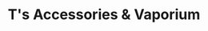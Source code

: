 ---
title: "T's Accessories & Vaporium"
url: /carlsbad/ts-accessories-und-vaporium/
shop: E-Zigaretten
---